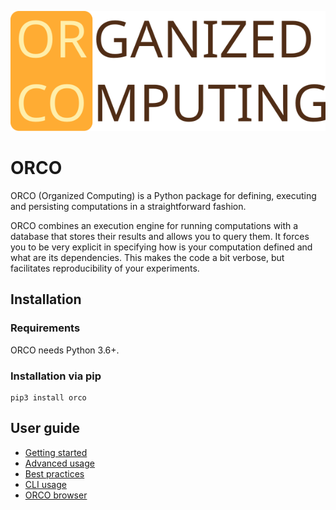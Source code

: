 
![Screenshot of ORCO browser](./imgs/orco.svg)

# ORCO

ORCO (Organized Computing) is a Python package for defining, executing and persisting
computations in a straightforward fashion.

ORCO combines an execution engine for running computations with a database
that stores their results and allows you to query them. It forces you to be very explicit in
specifying how is your computation defined and what are its dependencies. This makes the code a bit
verbose, but facilitates reproducibility of your experiments.

## Installation

### Requirements

ORCO needs Python 3.6+.

### Installation via pip

```
pip3 install orco
```

## User guide
* [Getting started](getting-started.md)
* [Advanced usage](advanced.md)
* [Best practices](best-practices.md) 
* [CLI usage](cli.md)
* [ORCO browser](browser.md)
